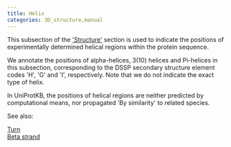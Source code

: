 ```yaml
---
title: Helix
categories: 3D_structure,manual
---
```


This subsection of the ['Structure'](http://www.uniprot.org/help/structure%5Fsection) section is used to indicate the positions of experimentally determined helical regions within the protein sequence.

We annotate the positions of alpha-helices, 3(10) helices and Pi-helices in this subsection, corresponding to the DSSP secondary structure element codes 'H', 'G' and 'I', respectively. Note that we do not indicate the exact type of helix.

In UniProtKB, the positions of helical regions are neither predicted by computational means, nor propagated 'By similarity' to related species.

See also:

[Turn](http://www.uniprot.org/help/turn)  
[Beta strand](http://www.uniprot.org/help/strand)
